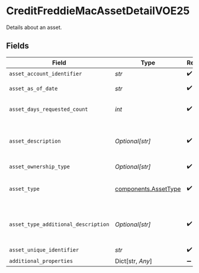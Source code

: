 # CreditFreddieMacAssetDetailVOE25

Details about an asset.


## Fields

| Field                                                                                                                                                                                                                                   | Type                                                                                                                                                                                                                                    | Required                                                                                                                                                                                                                                | Description                                                                                                                                                                                                                             |
| --------------------------------------------------------------------------------------------------------------------------------------------------------------------------------------------------------------------------------------- | --------------------------------------------------------------------------------------------------------------------------------------------------------------------------------------------------------------------------------------- | --------------------------------------------------------------------------------------------------------------------------------------------------------------------------------------------------------------------------------------- | --------------------------------------------------------------------------------------------------------------------------------------------------------------------------------------------------------------------------------------- |
| `asset_account_identifier`                                                                                                                                                                                                              | *str*                                                                                                                                                                                                                                   | :heavy_check_mark:                                                                                                                                                                                                                      | A unique alphanumeric string identifying an asset.                                                                                                                                                                                      |
| `asset_as_of_date`                                                                                                                                                                                                                      | *str*                                                                                                                                                                                                                                   | :heavy_check_mark:                                                                                                                                                                                                                      | Account Report As of Date / Create Date. Format YYYY-MM-DD                                                                                                                                                                              |
| `asset_days_requested_count`                                                                                                                                                                                                            | *int*                                                                                                                                                                                                                                   | :heavy_check_mark:                                                                                                                                                                                                                      | The Number of days requested made to the Financial Institution. Example When looking for 3 months of data from the FI, pass in 90 days.                                                                                                 |
| `asset_description`                                                                                                                                                                                                                     | *Optional[str]*                                                                                                                                                                                                                         | :heavy_check_mark:                                                                                                                                                                                                                      | A text description that further defines the Asset. This could be used to describe the shares associated with the stocks, bonds or mutual funds, retirement funds or business owned that the borrower has disclosed (named) as an asset. |
| `asset_ownership_type`                                                                                                                                                                                                                  | *Optional[str]*                                                                                                                                                                                                                         | :heavy_check_mark:                                                                                                                                                                                                                      | Ownership type of the asset account.                                                                                                                                                                                                    |
| `asset_type`                                                                                                                                                                                                                            | [components.AssetType](../../models/components/assettype.md)                                                                                                                                                                            | :heavy_check_mark:                                                                                                                                                                                                                      | A value from a MISMO prescribed list that specifies financial assets in a mortgage loan transaction. Assets may be either liquid or fixed and are associated with a corresponding asset amount.                                         |
| `asset_type_additional_description`                                                                                                                                                                                                     | *Optional[str]*                                                                                                                                                                                                                         | :heavy_check_mark:                                                                                                                                                                                                                      | Additional Asset Decription some examples are Investment Tax-Deferred , Loan, 401K, 403B, Checking, Money Market, Credit Card,ROTH,529,Biller,ROLLOVER,CD,Savings,Investment Taxable, IRA, Mortgage, Line Of Credit.                    |
| `asset_unique_identifier`                                                                                                                                                                                                               | *str*                                                                                                                                                                                                                                   | :heavy_check_mark:                                                                                                                                                                                                                      | A vendor created unique Identifier.                                                                                                                                                                                                     |
| `additional_properties`                                                                                                                                                                                                                 | Dict[str, *Any*]                                                                                                                                                                                                                        | :heavy_minus_sign:                                                                                                                                                                                                                      | N/A                                                                                                                                                                                                                                     |